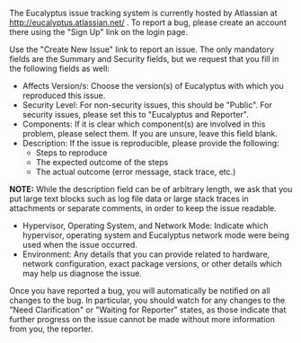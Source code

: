 The Eucalyptus issue tracking system is currently hosted by Atlassian at
http://eucalyptus.atlassian.net/ .  To report a bug, please create an 
account there using the "Sign Up" link on the login page.

Use the "Create New Issue" link to report an issue.  The only mandatory
fields are the Summary and Security fields, but we request that you fill
in the following fields as well:

* Affects Version/s: Choose the version(s) of Eucalyptus with which you 
reproduced this issue.
* Security Level: For non-security issues, this should be "Public".  For 
security issues, please set this to "Eucalyptus and Reporter".
* Components: If it is clear which component(s) are involved in this
problem, please select them.  If you are unsure, leave this field blank.
* Description: If the issue is reproducible, please provide the following:
  * Steps to reproduce
  * The expected outcome of the steps
  * The actual outcome (error message, stack trace, etc.)
  
**NOTE:**  While the description field can be of arbitrary length, we ask
that you put large text blocks such as log file data or large stack traces
in attachments or separate comments, in order to keep the issue readable.

* Hypervisor, Operating System, and Network Mode: Indicate which hypervisor, operating system and Eucalyptus network mode were being used when the issue
occurred.
* Environment: Any details that you can provide related to hardware, network
configuration, exact package versions, or other details which may help us
diagnose the issue.

Once you have reported a bug, you will automatically be notified on all changes to the bug.  In particular, you should watch for any changes to the "Need Clarification" or "Waiting for Reporter" states, as those indicate that further progress on the issue cannot be made without more information from you, the reporter.